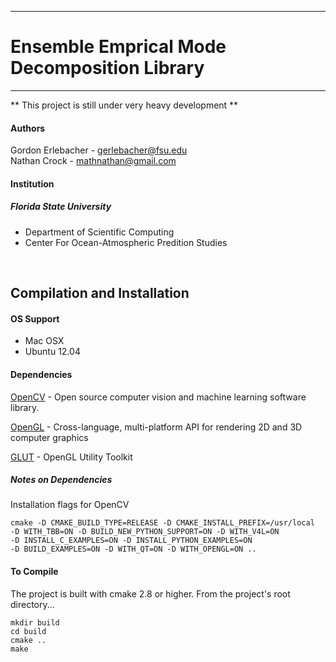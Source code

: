 ------------------------------------------------
# Ensemble Emprical Mode Decomposition Library

------------------------------------------------

** This project is still under very heavy development **

#### Authors

Gordon Erlebacher - gerlebacher@fsu.edu <br />
Nathan Crock - mathnathan@gmail.com

#### Institution
##### Florida State University

* Department of Scientific Computing
* Center For Ocean-Atmospheric Predition Studies

<br />

## Compilation and Installation

#### OS Support
* Mac OSX
* Ubuntu 12.04

#### Dependencies
[OpenCV]: http://opencv.org/
[OpenCV][] - Open source computer vision and machine learning software library.

[OpenGL]: http://www.opengl.org/
[OpenGL][] - Cross-language, multi-platform API for rendering 2D and 3D computer graphics

[GLUT]: http://www.opengl.org/resources/libraries/glut/
[GLUT][] - OpenGL Utility Toolkit

##### Notes on Dependencies

Installation flags for OpenCV

    cmake -D CMAKE_BUILD_TYPE=RELEASE -D CMAKE_INSTALL_PREFIX=/usr/local
    -D WITH_TBB=ON -D BUILD_NEW_PYTHON_SUPPORT=ON -D WITH_V4L=ON
    -D INSTALL_C_EXAMPLES=ON -D INSTALL_PYTHON_EXAMPLES=ON
    -D BUILD_EXAMPLES=ON -D WITH_QT=ON -D WITH_OPENGL=ON ..

#### To Compile

The project is built with cmake 2.8 or higher. From the project's root directory...


    mkdir build
    cd build
    cmake ..
    make
